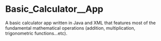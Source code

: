 # Basic_Calculator__App
A basic calculator app written in Java and XML that features most of the fundamental mathematical operations (addition, multiplication, trigonometric functions...etc). 
